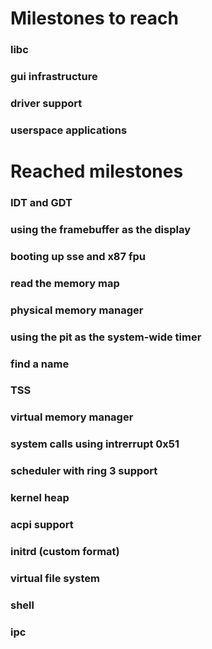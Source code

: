 # Milestones to reach
### libc
### gui infrastructure
### driver support
### userspace applications

# Reached milestones
### IDT and GDT
### using the framebuffer as the display
### booting up sse and x87 fpu
### read the memory map
### physical memory manager
### using the pit as the system-wide timer
### find a name
### TSS
### virtual memory manager
### system calls using intrerrupt 0x51
### scheduler with ring 3 support
### kernel heap
### acpi support
### initrd (custom format)
### virtual file system
### shell
### ipc